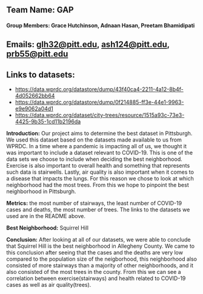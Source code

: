 ## Team Name: GAP

#### Group Members: Grace Hutchinson, Adnaan Hasan, Preetam Bhamidipati

## Emails: glh32@pitt.edu, ash124@pitt.edu, prb55@pitt.edu

## Links to datasets:
- https://data.wprdc.org/datastore/dump/43f40ca4-2211-4a12-8b4f-4d052662bb64
- https://data.wprdc.org/datastore/dump/0f214885-ff3e-44e1-9963-e9e9062a04d1
- https://data.wprdc.org/dataset/city-trees/resource/1515a93c-73e3-4425-9b35-1cd11b2196da

**Introduction:** Our project aims to determine the best dataset in Pittsburgh. We used this dataset based on the datasets made available to us from WPRDC. In a time where a pandemic is impacting all of us, we thought it was important to include a dataset relevant to COVID-19. This is one of the data sets we choose to include when deciding the best neighborhood. Exercise is also important to overall health and something that represents such data is stairwells. Lastly, air quality is also important when it comes to a disease that impacts the lungs. For this reason we chose to look at which neighborhood had the most trees. From this we hope to pinpoint the best neighborhood in Pittsburgh.

**Metrics:** the most number of stairways, the least number of COVID-19 cases and deaths, the most number of trees. The links to the datasets we used are in the README above. 

**Best Neighborhood:** Squirrel Hill

**Conclusion:** After looking at all of our datasets, we were able to conclude that Squirrel Hill is the best neighborhood in Allegheny County. We came to this conclusion after seeing that the cases and the deaths are very low compared to the population size of the neigborhood, this neighborhood also consisted of more stairways than a majority of other neighborhoods, and it also consisted of the most trees in the county. From this we can see a correlation between exercise(stairways) and health related to COVID-19 cases as well as air quality(trees). 